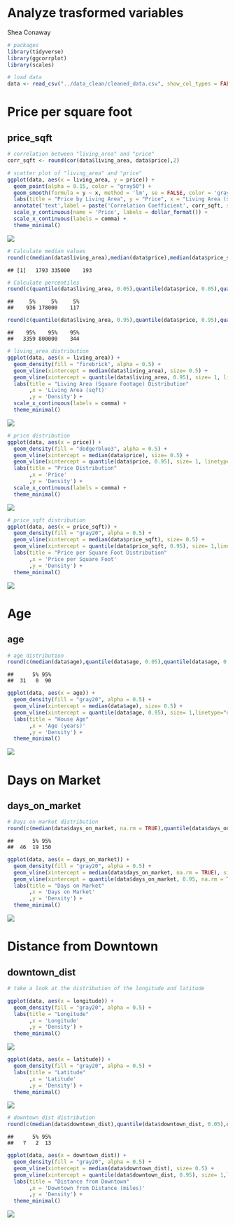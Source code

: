 Analyze trasformed variables
================
Shea Conaway

``` r
# packages
library(tidyverse)
library(ggcorrplot)
library(scales)
```

``` r
# load data
data <- read_csv("../data_clean/cleaned_data.csv", show_col_types = FALSE)
```

# Price per square foot

## price_sqft

``` r
# correlation between "living_area" and "price"
corr_sqft <- round(cor(data$living_area, data$price),2)

# scatter plot of "living_area" and "price"
ggplot(data, aes(x = living_area, y = price)) +
  geom_point(alpha = 0.15, color = "gray50") +
  geom_smooth(formula = y ~ x, method = 'lm', se = FALSE, color = 'gray28', size = 1) +
  labs(title = "Price by Living Area", y = "Price", x = "Living Area (sqft)") +
  annotate('text',label = paste('Correlation Coefficient', corr_sqft, sep = '\n'), x = 6000, y = 250000) +
  scale_y_continuous(name = 'Price', labels = dollar_format()) +
  scale_x_continuous(labels = comma) +
  theme_minimal()
```

![](transformations_analysis_files/figure-gfm/unnamed-chunk-3-1.png)<!-- -->

``` r
# Calculate median values
round(c(median(data$living_area),median(data$price),median(data$price_sqft)))
```

    ## [1]   1793 335000    193

``` r
# Calculate percentiles
round(c(quantile(data$living_area, 0.05),quantile(data$price, 0.05),quantile(data$price_sqft, 0.05)))
```

    ##     5%     5%     5% 
    ##    936 178000    117

``` r
round(c(quantile(data$living_area, 0.95),quantile(data$price, 0.95),quantile(data$price_sqft, 0.95)))
```

    ##    95%    95%    95% 
    ##   3359 800000    344

``` r
# living_area distribution
ggplot(data, aes(x = living_area)) + 
  geom_density(fill = "firebrick", alpha = 0.5) + 
  geom_vline(xintercept = median(data$living_area), size= 0.5) +
  geom_vline(xintercept = quantile(data$living_area, 0.95), size= 1, linetype="dotted") +
  labs(title = "Living Area (Square Footage) Distribution"
       ,x = 'Living Area (sqft)'
       ,y = 'Density') +
  scale_x_continuous(labels = comma) +
  theme_minimal()
```

![](transformations_analysis_files/figure-gfm/unnamed-chunk-6-1.png)<!-- -->

``` r
# price distribution
ggplot(data, aes(x = price)) + 
  geom_density(fill = "dodgerblue3", alpha = 0.5) + 
  geom_vline(xintercept = median(data$price), size= 0.5) +
  geom_vline(xintercept = quantile(data$price, 0.95), size= 1, linetype="dotted") +
  labs(title = "Price Distribution"
       ,x = 'Price'
       ,y = 'Density') +
  scale_x_continuous(labels = comma) +
  theme_minimal()
```

![](transformations_analysis_files/figure-gfm/unnamed-chunk-6-2.png)<!-- -->

``` r
# price_sqft distribution
ggplot(data, aes(x = price_sqft)) + 
  geom_density(fill = "gray20", alpha = 0.5) + 
  geom_vline(xintercept = median(data$price_sqft), size= 0.5) +
  geom_vline(xintercept = quantile(data$price_sqft, 0.95), size= 1,linetype="dotted") +
  labs(title = "Price per Square Foot Distribution"
       ,x = 'Price per Square Foot'
       ,y = 'Density') +
  theme_minimal()
```

![](transformations_analysis_files/figure-gfm/unnamed-chunk-6-3.png)<!-- -->

# Age

## age

``` r
# age distribution
round(c(median(data$age),quantile(data$age, 0.05),quantile(data$age, 0.95)))
```

    ##      5% 95% 
    ##  31   0  90

``` r
ggplot(data, aes(x = age)) + 
  geom_density(fill = "gray20", alpha = 0.5) + 
  geom_vline(xintercept = median(data$age), size= 0.5) +
  geom_vline(xintercept = quantile(data$age, 0.95), size= 1,linetype="dotted") +
  labs(title = "House Age"
       ,x = 'Age (years)'
       ,y = 'Density') +
  theme_minimal()
```

![](transformations_analysis_files/figure-gfm/unnamed-chunk-7-1.png)<!-- -->

# Days on Market

## days_on_market

``` r
# Days on market distribution
round(c(median(data$days_on_market, na.rm = TRUE),quantile(data$days_on_market, 0.05, na.rm = TRUE),quantile(data$days_on_market, 0.95, na.rm = TRUE)))
```

    ##      5% 95% 
    ##  46  19 150

``` r
ggplot(data, aes(x = days_on_market)) + 
  geom_density(fill = "gray20", alpha = 0.5) + 
  geom_vline(xintercept = median(data$days_on_market, na.rm = TRUE), size = 0.5) +
  geom_vline(xintercept = quantile(data$days_on_market, 0.95, na.rm = TRUE), size = 1, linetype = "dotted") +
  labs(title = "Days on Market"
       ,x = 'Days on Market'
       ,y = 'Density') +
  theme_minimal()
```

![](transformations_analysis_files/figure-gfm/unnamed-chunk-8-1.png)<!-- -->

# Distance from Downtown

## downtown_dist

``` r
# take a look at the distribution of the longitude and latitude

ggplot(data, aes(x = longitude)) + 
  geom_density(fill = "gray20", alpha = 0.5) + 
  labs(title = "Longitude"
       ,x = 'Longitude'
       ,y = 'Density') +
  theme_minimal()
```

![](transformations_analysis_files/figure-gfm/unnamed-chunk-9-1.png)<!-- -->

``` r
ggplot(data, aes(x = latitude)) + 
  geom_density(fill = "gray20", alpha = 0.5) + 
  labs(title = "Latitude"
       ,x = 'Latitude'
       ,y = 'Density') +
  theme_minimal()
```

![](transformations_analysis_files/figure-gfm/unnamed-chunk-9-2.png)<!-- -->

``` r
# downtown_dist distribution
round(c(median(data$downtown_dist),quantile(data$downtown_dist, 0.05),quantile(data$downtown_dist, 0.95)))
```

    ##      5% 95% 
    ##   7   2  13

``` r
ggplot(data, aes(x = downtown_dist)) + 
  geom_density(fill = "gray20", alpha = 0.5) + 
  geom_vline(xintercept = median(data$downtown_dist), size= 0.5) +
  geom_vline(xintercept = quantile(data$downtown_dist, 0.95), size= 1,linetype="dotted") +
  labs(title = "Distance from Downtown"
       ,x = 'Downtown from Distance (miles)'
       ,y = 'Density') +
  theme_minimal()
```

![](transformations_analysis_files/figure-gfm/unnamed-chunk-10-1.png)<!-- -->
